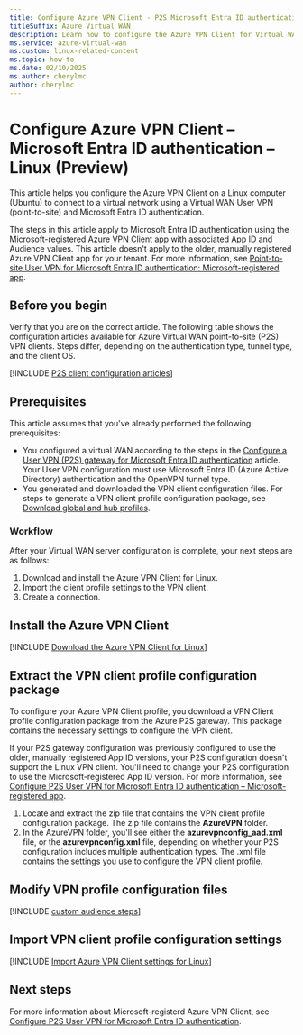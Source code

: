 ```yaml
---
title: Configure Azure VPN Client - P2S Microsoft Entra ID authentication - Linux
titleSuffix: Azure Virtual WAN
description: Learn how to configure the Azure VPN Client for Virtual WAN P2S configurations that use Microsoft Entra ID authentication.
ms.service: azure-virtual-wan
ms.custom: linux-related-content
ms.topic: how-to
ms.date: 02/10/2025
ms.author: cherylmc
author: cherylmc
---
```


# Configure Azure VPN Client – Microsoft Entra ID authentication – Linux (Preview)

This article helps you configure the Azure VPN Client on a Linux computer (Ubuntu) to connect to a virtual network using a Virtual WAN User VPN (point-to-site) and Microsoft Entra ID authentication.

The steps in this article apply to Microsoft Entra ID authentication using the Microsoft-registered Azure VPN Client app with associated App ID and Audience values. This article doesn't apply to the older, manually registered Azure VPN Client app for your tenant. For more information, see [Point-to-site User VPN for Microsoft Entra ID authentication: Microsoft-registered app](point-to-site-entra-gateway.md).

## Before you begin

Verify that you are on the correct article. The following table shows the configuration articles available for Azure Virtual WAN point-to-site (P2S) VPN clients. Steps differ, depending on the authentication type, tunnel type, and the client OS.

[!INCLUDE [P2S client configuration articles](../../includes/virtual-wan-vpn-client-install-articles.md)]

## Prerequisites

This article assumes that you've already performed the following prerequisites:

* You configured a virtual WAN according to the steps in the [Configure a User VPN (P2S) gateway for Microsoft Entra ID authentication](point-to-site-entra-gateway.md) article. Your User VPN configuration must use Microsoft Entra ID (Azure Active Directory) authentication and the OpenVPN tunnel type.
* You generated and downloaded the VPN client configuration files. For steps to generate a VPN client profile configuration package, see [Download global and hub profiles](global-hub-profile.md).

### Workflow

After your Virtual WAN  server configuration is complete, your next steps are as follows:

1. Download and install the Azure VPN Client for Linux.
1. Import the client profile settings to the VPN client.
1. Create a connection.

## Install the Azure VPN Client

[!INCLUDE [Download the Azure VPN Client for Linux](../../includes/virtual-wan-download-azure-vpn-client-linux.md)]

## Extract the VPN client profile configuration package

To configure your Azure VPN Client profile, you download a VPN Client profile configuration package from the Azure P2S gateway. This package contains the necessary settings to configure the VPN client.

If your P2S gateway configuration was previously configured to use the older, manually registered App ID versions, your P2S configuration doesn't support the Linux VPN client. You'll need to change your P2S configuration to use the Microsoft-registered App ID version. For more information, see [Configure P2S User VPN for Microsoft Entra ID authentication – Microsoft-registered app](point-to-site-entra-gateway-update.md).

1. Locate and extract the zip file that contains the VPN client profile configuration package. The zip file contains the **AzureVPN** folder.
1. In the AzureVPN folder, you'll see either the **azurevpnconfig_aad.xml** file, or the **azurevpnconfig.xml** file, depending on whether your P2S configuration includes multiple authentication types. The .xml file contains the settings you use to configure the VPN client profile.

## Modify VPN profile configuration files

[!INCLUDE [custom audience steps](../../includes/vpn-gateway-entra-vpn-client-custom.md)]

## Import VPN client profile configuration settings

[!INCLUDE [Import Azure VPN Client settings for Linux](../../includes/virtual-wan-import-azure-vpn-client-settings-linux.md)]

## Next steps

For more information about Microsoft-registerd Azure VPN Client, see [Configure P2S User VPN for Microsoft Entra ID authentication](point-to-site-entra-gateway.md).